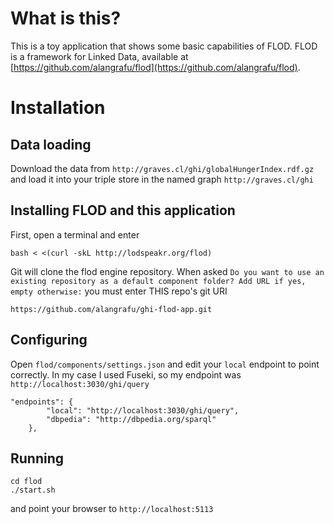 # What is this?

This is a toy application that shows some basic capabilities of FLOD. FLOD is a framework for Linked Data, available at [https://github.com/alangrafu/flod](https://github.com/alangrafu/flod).

# Installation

## Data loading

Download the data from `http://graves.cl/ghi/globalHungerIndex.rdf.gz` and load it into your triple store in the named graph `http://graves.cl/ghi`

## Installing FLOD and this application

First, open a terminal and enter

```
bash < <(curl -skL http://lodspeakr.org/flod)
```

Git will clone the flod engine repository. When asked `Do you want to use an existing repository as a default component folder? Add URL if yes, empty otherwise:` you must enter THIS repo's git URI

```
https://github.com/alangrafu/ghi-flod-app.git
```

## Configuring

Open `flod/components/settings.json` and edit your `local` endpoint to point correctly. In my case I used Fuseki, so my endpoint was `http://localhost:3030/ghi/query`

```
"endpoints": {
        "local": "http://localhost:3030/ghi/query",
        "dbpedia": "http://dbpedia.org/sparql"
    },
```

## Running

```
cd flod
./start.sh
```

and point your browser to `http://localhost:5113`